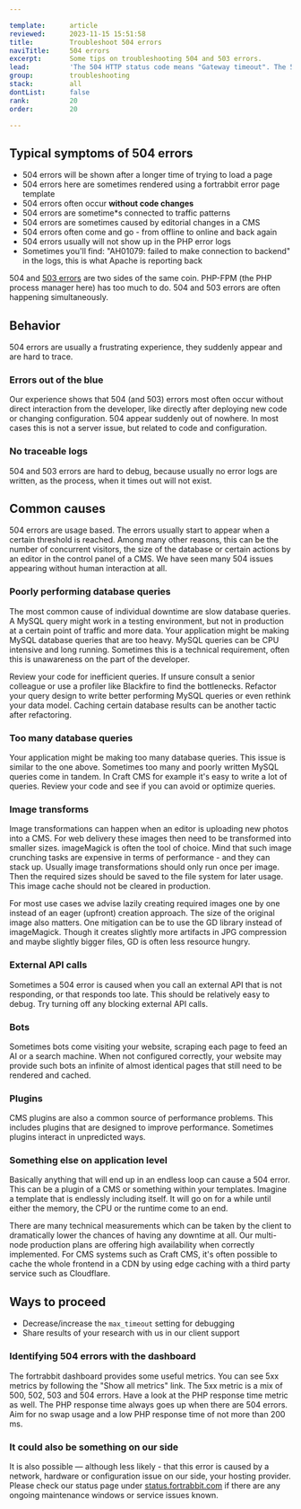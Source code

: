 ```yaml
---

template:      article
reviewed:      2023-11-15 15:51:58
title:         Troubleshoot 504 errors
naviTitle:     504 errors
excerpt:       Some tips on troubleshooting 504 and 503 errors.
lead:          'The 504 HTTP status code means "Gateway timeout". The 503 HTTP status code means "Service Unavailable". Usually this means that the request is taking too long to process or something is blocking execution and many requests are piling up. This article aims to help developers troubleshooting 504 and 503 errors.'
group:         troubleshooting
stack:         all
dontList:      false
rank:          20
order:         20

---
```


## Typical symptoms of 504 errors

+ 504 errors will be shown after a longer time of trying to load a page
+ 504 errors here are sometimes rendered using a fortrabbit error page template
+ 504 errors often occur **without code changes**
+ 504 errors are sometime*s connected to traffic patterns
+ 504 errors are sometimes caused by editorial changes in a CMS
+ 504 errors often come and go - from offline to online and back again
+ 504 errors usually will not show up in the PHP error logs
+ Sometimes you'll find: "AH01079: failed to make connection to backend" in the logs, this is what Apache is reporting back

504 and [503 errors](/503-errors) are two sides of the same coin. PHP-FPM (the PHP process manager here) has too much to do. 504 and 503 errors are often happening simultaneously.

## Behavior

504 errors are usually a frustrating experience, they suddenly appear and are hard to trace.

### Errors out of the blue

Our experience shows that 504 (and 503) errors most often occur without direct interaction from the developer, like directly after deploying new code or changing configuration. 504 appear suddenly out of nowhere. In most cases this is not a server issue, but related to code and configuration.

### No traceable logs

504 and 503 errors are hard to debug, because usually no error logs are written, as the process, when it times out will not exist.

## Common causes

504 errors are usage based. The errors usually start to appear when a certain threshold is reached. Among many other reasons, this can be the number of concurrent visitors, the size of the database or certain actions by an editor in the control panel of a CMS. We have seen many 504 issues appearing without human interaction at all.

### Poorly performing database queries

The most common cause of individual downtime are slow database queries. A MySQL query might work in a testing environment, but not in production at a certain point of traffic and more data. Your application might be making MySQL database queries that are too heavy. MySQL queries can be CPU intensive and long running. Sometimes this is a technical requirement, often this is unawareness on the part of the developer.

Review your code for inefficient queries. If unsure consult a senior colleague or use a profiler like Blackfire to find the bottlenecks. Refactor your query design to write better performing MySQL queries or even rethink your data model. Caching certain database results can be another tactic after refactoring.

### Too many database queries

Your application might be making too many database queries. This issue is similar to the one above. Sometimes too many and poorly written MySQL queries come in tandem. In Craft CMS for example it's easy to write a lot of queries. Review your code and see if you can avoid or optimize queries.

### Image transforms

Image transformations can happen when an editor is uploading new photos into a CMS. For web delivery these images then need to be transformed into smaller sizes. imageMagick is often the tool of choice. Mind that such image crunching tasks are expensive in terms of performance - and they can stack up. Usually image transformations should only run once per image. Then the required sizes should be saved to the file system for later usage. This image cache should not be cleared in production.

For most use cases we advise lazily creating required images one by one instead of an eager (upfront) creation approach. The size of the original image also matters. One mitigation can be to use the GD library instead of imageMagick. Though it creates slightly more artifacts in JPG compression and maybe slightly bigger files, GD is often less resource hungry.

### External API calls

Sometimes a 504 error is caused when you call an external API that is not responding, or that responds too late. This should be relatively easy to debug. Try turning off any blocking external API calls.

### Bots

Sometimes bots come visiting your website, scraping each page to feed an AI or a search machine. When not configured correctly, your website may provide such bots an infinite of almost identical pages that still need to be rendered and cached.

### Plugins

CMS plugins are also a common source of performance problems. This includes plugins that are designed to improve performance. Sometimes plugins interact in unpredicted ways.

### Something else on application level

Basically anything that will end up in an endless loop can cause a 504 error. This can be a plugin of a CMS or something within your templates. Imagine a template that is endlessly including itself. It will go on for a while until either the memory, the CPU or the runtime come to an end.

There are many technical measurements which can be taken by the client to dramatically lower the chances of having any downtime at all. Our multi-node production plans are offering high availability when correctly implemented. For CMS systems such as Craft CMS, it's often possible to cache the whole frontend in a CDN by using edge caching with a third party service such as Cloudflare.

## Ways to proceed

- Decrease/increase the `max_timeout` setting for debugging
- Share results of your research with us in our client support

### Identifying 504 errors with the dashboard

The fortrabbit dashboard provides some useful metrics. You can see 5xx metrics by following the "Show all metrics" link. The 5xx metric is a mix of 500, 502, 503 and 504 errors. Have a look at the PHP response time metric as well. The PHP response time always goes up when there are 504 errors. Aim for no swap usage and a low PHP response time of not more than 200 ms.

### It could also be something on our side

It is also possible — although less likely - that this error is caused by a network, hardware or configuration issue on our side, your hosting provider. Please check our status page under [status.fortrabbit.com](https://status.fortrabbit.com) if there are any ongoing maintenance windows or service issues known.
